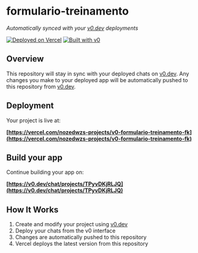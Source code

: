 # formulario-treinamento

*Automatically synced with your [v0.dev](https://v0.dev) deployments*

[![Deployed on Vercel](https://img.shields.io/badge/Deployed%20on-Vercel-black?style=for-the-badge&logo=vercel)](https://vercel.com/nozedwzs-projects/v0-formulario-treinamento-fk)
[![Built with v0](https://img.shields.io/badge/Built%20with-v0.dev-black?style=for-the-badge)](https://v0.dev/chat/projects/TPyvDKjRLJQ)

## Overview

This repository will stay in sync with your deployed chats on [v0.dev](https://v0.dev).
Any changes you make to your deployed app will be automatically pushed to this repository from [v0.dev](https://v0.dev).

## Deployment

Your project is live at:

**[https://vercel.com/nozedwzs-projects/v0-formulario-treinamento-fk](https://vercel.com/nozedwzs-projects/v0-formulario-treinamento-fk)**

## Build your app

Continue building your app on:

**[https://v0.dev/chat/projects/TPyvDKjRLJQ](https://v0.dev/chat/projects/TPyvDKjRLJQ)**

## How It Works

1. Create and modify your project using [v0.dev](https://v0.dev)
2. Deploy your chats from the v0 interface
3. Changes are automatically pushed to this repository
4. Vercel deploys the latest version from this repository
